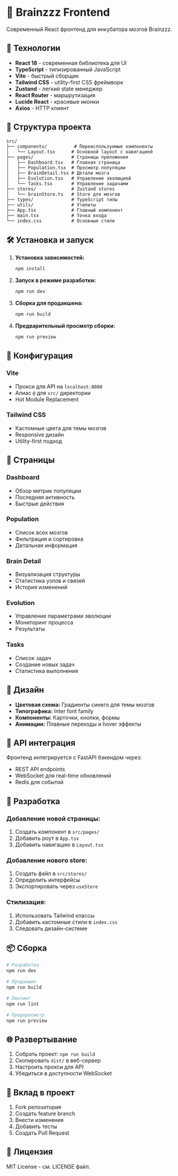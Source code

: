 # 🧠 Brainzzz Frontend

Современный React фронтенд для инкубатора мозгов Brainzzz.

## 🚀 Технологии

- **React 18** - современная библиотека для UI
- **TypeScript** - типизированный JavaScript
- **Vite** - быстрый сборщик
- **Tailwind CSS** - utility-first CSS фреймворк
- **Zustand** - легкий state менеджер
- **React Router** - маршрутизация
- **Lucide React** - красивые иконки
- **Axios** - HTTP клиент

## 📁 Структура проекта

```
src/
├── components/          # Переиспользуемые компоненты
│   └── Layout.tsx      # Основной layout с навигацией
├── pages/              # Страницы приложения
│   ├── Dashboard.tsx   # Главная страница
│   ├── Population.tsx  # Просмотр популяции
│   ├── BrainDetail.tsx # Детали мозга
│   ├── Evolution.tsx   # Управление эволюцией
│   └── Tasks.tsx       # Управление задачами
├── stores/             # Zustand stores
│   └── brainStore.ts   # Store для мозгов
├── types/              # TypeScript типы
├── utils/              # Утилиты
├── App.tsx             # Главный компонент
├── main.tsx            # Точка входа
└── index.css           # Основные стили
```

## 🛠️ Установка и запуск

1. **Установка зависимостей:**

   ```bash
   npm install
   ```

2. **Запуск в режиме разработки:**

   ```bash
   npm run dev
   ```

3. **Сборка для продакшена:**

   ```bash
   npm run build
   ```

4. **Предварительный просмотр сборки:**
   ```bash
   npm run preview
   ```

## 🔧 Конфигурация

### Vite

- Прокси для API на `localhost:8000`
- Алиас `@` для `src/` директории
- Hot Module Replacement

### Tailwind CSS

- Кастомные цвета для темы мозгов
- Responsive дизайн
- Utility-first подход

## 📱 Страницы

### Dashboard

- Обзор метрик популяции
- Последняя активность
- Быстрые действия

### Population

- Список всех мозгов
- Фильтрация и сортировка
- Детальная информация

### Brain Detail

- Визуализация структуры
- Статистика узлов и связей
- История изменений

### Evolution

- Управление параметрами эволюции
- Мониторинг процесса
- Результаты

### Tasks

- Список задач
- Создание новых задач
- Статистика выполнения

## 🎨 Дизайн

- **Цветовая схема:** Градиенты синего для темы мозгов
- **Типографика:** Inter font family
- **Компоненты:** Карточки, кнопки, формы
- **Анимации:** Плавные переходы и hover эффекты

## 🔌 API интеграция

Фронтенд интегрируется с FastAPI бэкендом через:

- REST API endpoints
- WebSocket для real-time обновлений
- Redis для событий

## 🚀 Разработка

### Добавление новой страницы:

1. Создать компонент в `src/pages/`
2. Добавить роут в `App.tsx`
3. Добавить навигацию в `Layout.tsx`

### Добавление нового store:

1. Создать файл в `src/stores/`
2. Определить интерфейсы
3. Экспортировать через `useStore`

### Стилизация:

1. Использовать Tailwind классы
2. Добавить кастомные стили в `index.css`
3. Следовать дизайн-системе

## 📦 Сборка

```bash
# Разработка
npm run dev

# Продакшен
npm run build

# Линтинг
npm run lint

# Предпросмотр
npm run preview
```

## 🌐 Развертывание

1. Собрать проект: `npm run build`
2. Скопировать `dist/` в веб-сервер
3. Настроить прокси для API
4. Убедиться в доступности WebSocket

## 🤝 Вклад в проект

1. Fork репозитория
2. Создать feature branch
3. Внести изменения
4. Добавить тесты
5. Создать Pull Request

## 📄 Лицензия

MIT License - см. LICENSE файл.
